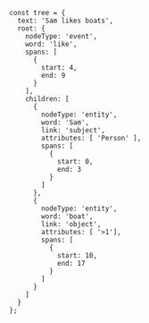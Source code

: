 
      const tree = {
        text: 'Sam likes boats',
        root: {
          nodeType: 'event',
          word: 'like',
          spans: [
            {
              start: 4,
              end: 9
            }
          ],
          children: [
            {
              nodeType: 'entity',
              word: 'Sam',
              link: 'subject',
              attributes: [ 'Person' ],
              spans: [
                {
                  start: 0,
                  end: 3
                }
              ]
            },
            {
              nodeType: 'entity',
              word: 'boat',
              link: 'object',
              attributes: [ '>1'],
              spans: [
                {
                  start: 10,
                  end: 17
                }
              ]
            }
          ]
        }
      };
